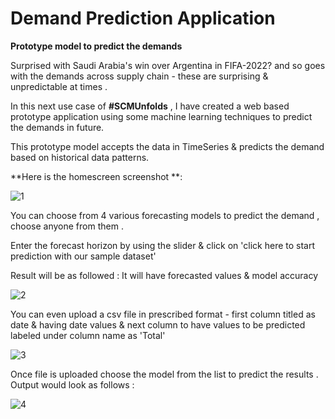 # Demand Prediction Application

 **Prototype model to predict the demands**
 
 Surprised with Saudi Arabia's win over Argentina in FIFA-2022? and so goes with the demands across supply chain - these  are surprising & unpredictable at times .

In this next use case of **#SCMUnfolds** , I have created a web based prototype application using some machine learning techniques to predict the demands in future.

This prototype model accepts the data in TimeSeries & predicts the demand based on historical data patterns.

**Here is the homescreen screenshot **: 

![1](https://user-images.githubusercontent.com/66874304/204133708-6dce55f5-bd52-4b7d-b5a8-9ec2164129b7.jpg)

You can choose from 4 various forecasting models to predict the demand , choose anyone from them .

Enter the forecast horizon by using the slider & click on 'click here to start prediction with our sample dataset'

Result will be as followed : It will have forecasted values & model accuracy 

![2](https://user-images.githubusercontent.com/66874304/204133786-b3b6042a-cfa0-4dc3-8acc-298cb3b7eea3.jpg)

You can even upload a csv file in prescribed format - first column titled as date & having date values & next column to have values to be predicted labeled under column name as 'Total'

![3](https://user-images.githubusercontent.com/66874304/204133923-643830ed-2a07-497d-a80f-af6d1ed78b04.jpg)

Once file is uploaded choose the model from the list to predict the results . Output would look as follows :

![4](https://user-images.githubusercontent.com/66874304/204133977-fb6ea9e1-f770-478f-8e48-091db0b3f806.jpg)
